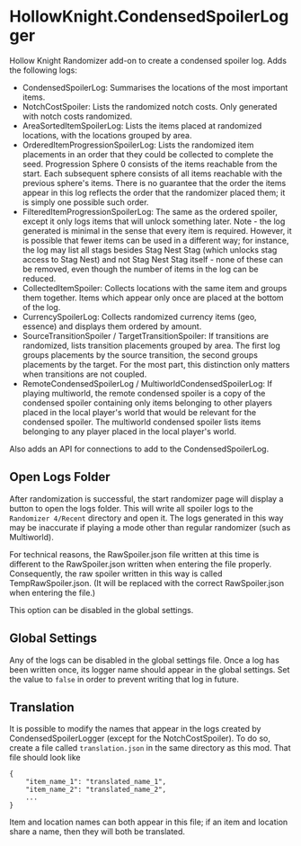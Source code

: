 # HollowKnight.CondensedSpoilerLogger

Hollow Knight Randomizer add-on to create a condensed spoiler log. Adds the following logs:

- CondensedSpoilerLog: Summarises the locations of the most important items.
- NotchCostSpoiler: Lists the randomized notch costs. Only generated with notch costs randomized.
- AreaSortedItemSpoilerLog: Lists the items placed at randomized locations, with the locations grouped by area.
- OrderedItemProgressionSpoilerLog: Lists the randomized item placements in an order that they could be collected to complete the seed.
Progression Sphere 0 consists of the items reachable from the start. Each subsequent sphere consists of all items reachable with the previous sphere's items.
There is no guarantee that the order the items appear in this log reflects the order that the randomizer placed them; it is simply one possible such order.
- FilteredItemProgressionSpoilerLog: The same as the ordered spoiler, except it only logs items that will unlock something later.
Note - the log generated is minimal in the sense that every item is required. However, it is possible that fewer items can be used in a different way;
for instance, the log may list all stags besides Stag Nest Stag (which unlocks stag access to Stag Nest) and not Stag Nest Stag itself - none
of these can be removed, even though the number of items in the log can be reduced.
- CollectedItemSpoiler: Collects locations with the same item and groups them together. Items which appear only once are placed
at the bottom of the log.
- CurrencySpoilerLog: Collects randomized currency items (geo, essence) and displays them ordered by amount.
- SourceTransitionSpoiler / TargetTransitionSpoiler: If transitions are randomized, lists transition placements grouped by area.
The first log groups placements by the source transition, the second groups placements by the target.
For the most part, this distinction only matters when transitions are not coupled.
- RemoteCondensedSpoilerLog / MultiworldCondensedSpoilerLog: If playing multiworld, the remote condensed spoiler is a copy of the 
condensed spoiler containing only items belonging to other players placed in the local player's world that would be relevant for the
condensed spoiler. The multiworld condensed spoiler lists items belonging to any player placed in the local player's world.

Also adds an API for connections to add to the CondensedSpoilerLog.

## Open Logs Folder

After randomization is successful, the start randomizer page will display a button to open the logs folder. This will write all spoiler
logs to the `Randomizer 4/Recent` directory and open it. The logs generated in this way may be inaccurate if playing a mode other than regular
randomizer (such as Multiworld).

For technical reasons, the RawSpoiler.json file written at this time is different to the RawSpoiler.json written when entering the
file properly. Consequently, the raw spoiler written in this way is called TempRawSpoiler.json. (It will be replaced with
the correct RawSpoiler.json when entering the file.)

This option can be disabled in the global settings.

## Global Settings

Any of the logs can be disabled in the global settings file. Once a log has been written once, its logger name should appear in the
global settings. Set the value to `false` in order to prevent writing that log in future.

## Translation

It is possible to modify the names that appear in the logs created by CondensedSpoilerLogger (except for the NotchCostSpoiler). To do so,
create a file called `translation.json` in the same directory as this mod. That file should look like

```
{
    "item_name_1": "translated_name_1",
	"item_name_2": "translated_name_2",
	...
}
```

Item and location names can both appear in this file; if an item and location share a name, then they will both be translated.
